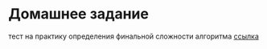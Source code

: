 # Домашнее задание

тест на практику определения финальной сложности алгоритма [ссылка](https://docs.google.com/forms/d/e/1FAIpQLSdXY2gHOWQ0A5nI4qWz_LhLJ7oMw0QXbTHTGcIlnldU8sIE7A/viewform?usp=sf_link])
